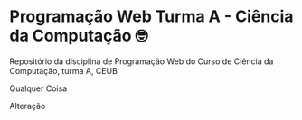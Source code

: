 # Programação Web Turma A - Ciência da Computação 🤓
Repositório da disciplina de Programação Web do Curso de Ciência da Computação, turma A, CEUB

Qualquer Coisa

Alteração
